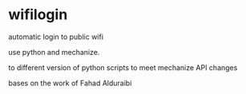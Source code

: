 # wifilogin

automatic login to public wifi

use python and mechanize.

to different version of python scripts to meet mechanize API changes 

bases on the work of Fahad Alduraibi

